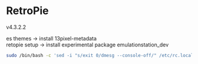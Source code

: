 # RetroPie
v4.3.2.2

es themes -> install 13pixel-metadata  
retopie setup -> install experimental package emulationstation_dev
```bash
sudo /bin/bash -c 'sed -i "s/exit 0/dmesg --console-off/" /etc/rc.local && echo "exit 0" >> /etc/rc.local && echo "" >> /boot/config.txt && echo "# Retropie" >> /boot/config.txt && echo "disable_splash=1" >> /boot/config.txt && echo "dwc_otg.lpm_enable=0 console=serial0,115200 console=tty3 root=PARTUUID=5728b712-02 rootfstype=ext4 elevator=deadline fsck.repair=yes rootwait loglevel=0 consoleblank=0 plymouth.enable=0 logo.nologo quiet vt.global_cursor_default=0" > /boot/cmdline.txt'
```
